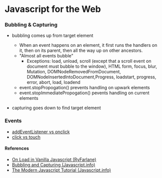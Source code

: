 # Javascript for the Web

### Bubbling & Capturing
- bubbling comes up from target element
  - When an event happens on an element, it first runs the handlers on it, then on its parent, then all the way up on other ancestors.
  - "Almost all events bubble"
    - Exceptions: load, unload, scroll (except that a scroll event on document must bubble to the window), HTML form, focus, blur, Mutation, DOMNodeRemovedFromDocument, DOMNodeInsertedIntoDocument,Progress, loadstart, progress, error, abort, load, loadend
  - event.stopPropogation() prevents handling on upwark elements
  - event.stopImmediatePropogation() pevents handling on current elements

- capturing goes down to find target element

### Events
- [addEventListener vs onclick](https://www.geeksforgeeks.org/difference-between-addeventlistener-and-onclick-in-javascript/)
- [click vs touch](https://www.html5rocks.com/en/mobile/touchandmouse/)


#### References
- [On Load in Vanilla Javascript (RyFarlane)](https://ryfarlane.com/article/on-load-vanilla-javascript)
- [Bubbling and Capturing (Javascript.info)](https://javascript.info/bubbling-and-capturing)
- [The Modern Javascript Tutorial (Javascript.info)](https://javascript.info/)